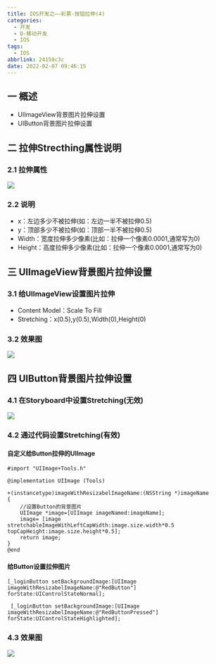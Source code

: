 ```yaml
---
title: IOS开发之——彩票-按钮拉伸(4)
categories:
  - 开发
  - D-移动开发
  - IOS
tags:
  - IOS
abbrlink: 24150c3c
date: 2022-02-07 09:46:15
---
```

## 一 概述

* UIImageView背景图片拉伸设置
* UIButton背景图片拉伸设置

<!--more-->

## 二 拉伸Strecthing属性说明

### 2.1 拉伸属性

![][1]

### 2.2 说明

* x：左边多少不被拉伸(如：左边一半不被拉伸0.5)
* y：顶部多少不被拉伸(如：顶部一半不被拉伸0.5)
* Width：宽度拉伸多少像素(比如：拉伸一个像素0.0001,通常写为0)
* Height：高度拉伸多少像素(比如：拉伸一个像素0.0001,通常写为0)

## 三 UIImageView背景图片拉伸设置

### 3.1 给UIImageView设置图片拉伸

* Content Model：Scale To Fill
* Stretching：x(0.5),y(0.5),Width(0),Height(0)

### 3.2 效果图
![][2]

## 四 UIButton背景图片拉伸设置

### 4.1 在Storyboard中设置Stretching(无效)
![][3]

### 4.2 通过代码设置Stretching(有效)

#### 自定义给Button拉伸的UIImage

```
#import "UIImage+Tools.h"

@implementation UIImage (Tools)

+(instancetype)imageWithResizabelImageName:(NSString *)imageName
{
    //设置Button的背景图片
    UIImage *image=[UIImage imageNamed:imageName];
    image= [image stretchableImageWithLeftCapWidth:image.size.width*0.5 topCapHeight:image.size.height*0.5];
    return image;
}
@end
```

#### 给Button设置拉伸图片

```
[_loginButton setBackgroundImage:[UIImage imageWithResizabelImageName:@"RedButton"] forState:UIControlStateNormal];

 [_loginButton setBackgroundImage:[UIImage imageWithResizabelImageName:@"RedButtonPressed"] forState:UIControlStateHighlighted];
```

### 4.3 效果图
![][4]




[1]:https://cdn.jsdelivr.net/gh/PGzxc/CDN/blog-ios/ios-caipiao-stretching-property.png
[2]:https://cdn.jsdelivr.net/gh/PGzxc/CDN/blog-ios/ios-caipiao-stretching-image-view.png
[3]:https://cdn.jsdelivr.net/gh/PGzxc/CDN/blog-ios/ios-caipiao-stretching-image-storyboard.png
[4]:https://cdn.jsdelivr.net/gh/PGzxc/CDN/blog-ios/ios-caipiao-stretching-image-code.png